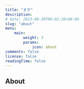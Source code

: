 ```yaml
---
title: "关于"
description: 
# date: 2023-08-30T00:02:38+08:00
slug: "about"
menu:
    main:
        weight: 3
        params: 
            icon: about
comments: false
license: false
readingTime: false
---
```


## About